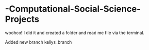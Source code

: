 # -Computational-Social-Science-Projects
woohoo! I did it and created a folder and read me file via the terminal.

Added new branch kellys_branch
